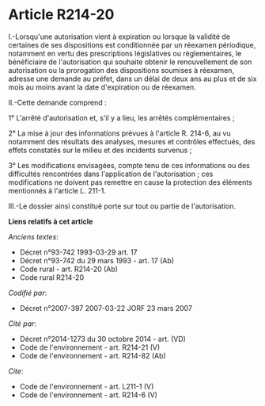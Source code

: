 # Article R214-20

I.-Lorsqu'une autorisation vient à expiration ou lorsque la validité de certaines de ses dispositions est conditionnée par un
réexamen périodique, notamment en vertu des prescriptions législatives ou réglementaires, le bénéficiaire de l'autorisation
qui souhaite obtenir le renouvellement de son autorisation ou la prorogation des dispositions soumises à réexamen, adresse
une demande au préfet, dans un délai de deux ans au plus et de six mois au moins avant la date d'expiration ou de réexamen. 

II.-Cette demande comprend : 

1° L'arrêté d'autorisation et, s'il y a lieu, les arrêtés complémentaires ; 

2° La mise à jour des informations prévues à l'article R. 214-6, au vu notamment des résultats des analyses, mesures et
contrôles effectués, des effets constatés sur le milieu et des incidents survenus ; 

3° Les modifications envisagées, compte tenu de ces informations ou des difficultés rencontrées dans l'application de
l'autorisation ; ces modifications ne doivent pas remettre en cause la protection des éléments mentionnés à l'article L.
211-1. 

III.-Le dossier ainsi constitué porte sur tout ou partie de l'autorisation.

**Liens relatifs à cet article**

_Anciens textes_:

  - Décret n°93-742 1993-03-29 art. 17
  - Décret n°93-742 du 29 mars 1993 - art. 17 (Ab)
  - Code rural - art. R214-20 (Ab)
  - Code rural R214-20

_Codifié par_:

  - Décret n°2007-397 2007-03-22 JORF 23 mars 2007

_Cité par_:

  - Décret n°2014-1273 du 30 octobre 2014 - art. (VD)
  - Code de l'environnement - art. R214-21 (V)
  - Code de l'environnement - art. R214-82 (Ab)

_Cite_:

  - Code de l'environnement - art. L211-1 (V)
  - Code de l'environnement - art. R214-6 (V)
